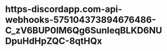 # https-discordapp.com-api-webhooks-575104373894676486-C_zV6BUP0IM6Qg6SunIeqBLKD6NUDpuHdHpZQC-8qtHQx